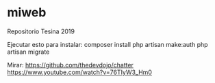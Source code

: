 # miweb
Repositorio Tesina 2019

Ejecutar esto para instalar:
composer install
php artisan make:auth
php artisan migrate

Mirar:
https://github.com/thedevdojo/chatter
https://www.youtube.com/watch?v=76TIyW3_Hm0
